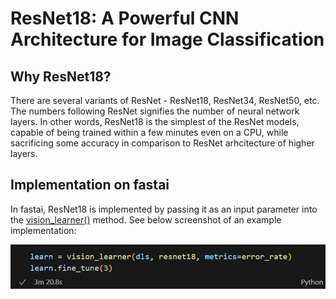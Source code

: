# ResNet18: A Powerful CNN Architecture for Image Classification

## Why ResNet18?

There are several variants of ResNet - ResNet18, ResNet34, ResNet50, etc. The numbers following ResNet signifies the number of neural network layers. In other words, ResNet18 is the simplest of the ResNet models, capable of being trained within a few minutes even on a CPU, while sacrificing some accuracy in comparison to ResNet arhcitecture of higher layers.

## Implementation on fastai
In fastai, ResNet18 is implemented by passing it as an input parameter into the [vision_learner()](https://docs.fast.ai/vision.learner.html) method. See below screenshot of an example implementation:

![Image of screenshot](images/image.png)
